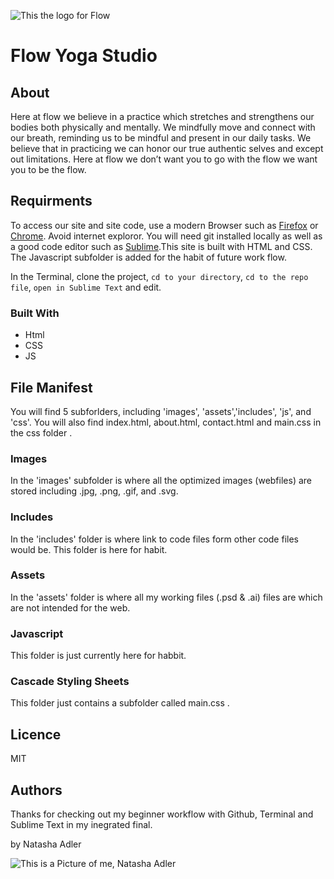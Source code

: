 ![This the logo for Flow](flow_logo.jpg "Flow Logo")

# Flow Yoga Studio

## About

Here at flow we believe in a practice which stretches and strengthens our bodies both physically and mentally. We mindfully move and connect with our breath, reminding us to be mindful and present in our daily tasks. We believe that in practicing we can honor our true authentic selves and except out limitations. Here at flow we don’t want you to go with the flow we want you to be the flow.  

## Requirments 

To access our site and site code, use a modern Browser such as [Firefox](https://www.mozilla.org/en-CA/firefox/new/) or [Chrome](https://www.google.ca/chrome/?brand=CHBD&gclsrc=aw.ds&&gclid=CjwKCAjw29vsBRAuEiwA9s-0B6zIdw5_qV4ETvbcN4042nlkfk9YggWT_DI1vM4UH4vWB2I0pdWUdhoCBWoQAvD_BwE). Avoid internet exploror. You will need git installed locally as well as a good code editor such as [Sublime](https://www.sublimetext.com).This site is built with HTML and CSS. The Javascript subfolder is added for the habit of future work flow. 

In the Terminal, clone the project, `cd to your directory`, `cd to the repo file`, `open in Sublime Text` and edit. 

### Built With

<ul>
	<li>Html</li>
	<li>CSS</li>
	<li>JS</li>
</ul>

## File Manifest

You will find 5 subforlders, including 'images', 'assets','includes', 'js', and 'css'. You will also find index.html, about.html, contact.html and main.css in the css folder .

### Images

In the 'images' subfolder is where all the optimized images (webfiles) are stored including .jpg, .png, .gif, and .svg.

### Includes

In the 'includes' folder is where link to code files form other code files would be. This folder is here for habit. 

### Assets

In the 'assets' folder is where all my working files (.psd & .ai) files are which are not intended for the web. 

### Javascript

This folder is just currently here for habbit.

### Cascade Styling Sheets

This folder just contains a subfolder called main.css .


## Licence

MIT


## Authors

Thanks for checking out my beginner workflow with Github, Terminal and Sublime Text in my inegrated final.

by Natasha Adler

![This is a Picture of me, Natasha Adler](natasha_headshot_medium.jpg "Natasha Adler")


